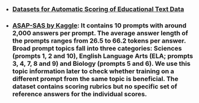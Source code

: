 - ### [Datasets for Automatic Scoring of Educational Text Data](https://ltl-ude.github.io/EduScoringDatasets/)
- ### [ASAP-SAS by Kaggle](https://www.kaggle.com/competitions/asap-sas): It contains 10 prompts with around 2,000 answers per prompt. The average answer length of the prompts ranges from 26.5 to 66.2 tokens per answer. Broad prompt topics fall into three categories: Sciences (prompts 1, 2 and 10), English Language Arts (ELA; prompts 3, 4, 7, 8 and 9) and Biology (prompts 5 and 6). We use this topic information later to check whether training on a different prompt from the same topic is beneficial. The dataset contains scoring rubrics but no specific set of reference answers for the individual scores.
